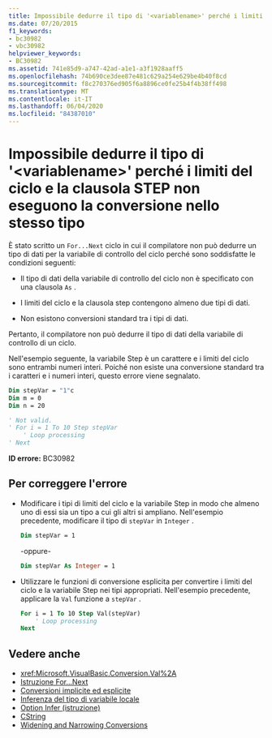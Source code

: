 ```yaml
---
title: Impossibile dedurre il tipo di '<variablename>' perché i limiti del ciclo e la clausola STEP non eseguono la conversione nello stesso tipo
ms.date: 07/20/2015
f1_keywords:
- bc30982
- vbc30982
helpviewer_keywords:
- BC30982
ms.assetid: 741e85d9-a747-42ad-a1e1-a3f1928aaff5
ms.openlocfilehash: 74b690ce3dee87e481c629a254e629be4b40f8cd
ms.sourcegitcommit: f8c270376ed905f6a8896ce0fe25b4f4b38ff498
ms.translationtype: MT
ms.contentlocale: it-IT
ms.lasthandoff: 06/04/2020
ms.locfileid: "84387010"
---
```

# <a name="type-of-variablename-cannot-be-inferred-because-the-loop-bounds-and-the-step-variable-do-not-widen-to-the-same-type"></a>Impossibile dedurre il tipo di '\<variablename>' perché i limiti del ciclo e la clausola STEP non eseguono la conversione nello stesso tipo

È stato scritto un `For...Next` ciclo in cui il compilatore non può dedurre un tipo di dati per la variabile di controllo del ciclo perché sono soddisfatte le condizioni seguenti:

- Il tipo di dati della variabile di controllo del ciclo non è specificato con una clausola `As` .

- I limiti del ciclo e la clausola step contengono almeno due tipi di dati.

- Non esistono conversioni standard tra i tipi di dati.

 Pertanto, il compilatore non può dedurre il tipo di dati della variabile di controllo di un ciclo.

 Nell'esempio seguente, la variabile Step è un carattere e i limiti del ciclo sono entrambi numeri interi. Poiché non esiste una conversione standard tra i caratteri e i numeri interi, questo errore viene segnalato.

```vb
Dim stepVar = "1"c
Dim m = 0
Dim n = 20

' Not valid.
' For i = 1 To 10 Step stepVar
    ' Loop processing
' Next
```

**ID errore:** BC30982

## <a name="to-correct-this-error"></a>Per correggere l'errore

- Modificare i tipi di limiti del ciclo e la variabile Step in modo che almeno uno di essi sia un tipo a cui gli altri si ampliano. Nell'esempio precedente, modificare il tipo di `stepVar` in `Integer` .

  ```vb
  Dim stepVar = 1
  ```

  -oppure-

  ```vb
  Dim stepVar As Integer = 1
  ```

- Utilizzare le funzioni di conversione esplicita per convertire i limiti del ciclo e la variabile Step nei tipi appropriati. Nell'esempio precedente, applicare la `Val` funzione a `stepVar` .

  ```vb
  For i = 1 To 10 Step Val(stepVar)
      ' Loop processing
  Next
  ```

## <a name="see-also"></a>Vedere anche

- <xref:Microsoft.VisualBasic.Conversion.Val%2A>
- [Istruzione For...Next](../statements/for-next-statement.md)
- [Conversioni implicite ed esplicite](../../programming-guide/language-features/data-types/implicit-and-explicit-conversions.md)
- [Inferenza del tipo di variabile locale](../../programming-guide/language-features/variables/local-type-inference.md)
- [Option Infer (istruzione)](../statements/option-infer-statement.md)
- [CString](../functions/type-conversion-functions.md)
- [Widening and Narrowing Conversions](../../programming-guide/language-features/data-types/widening-and-narrowing-conversions.md)
